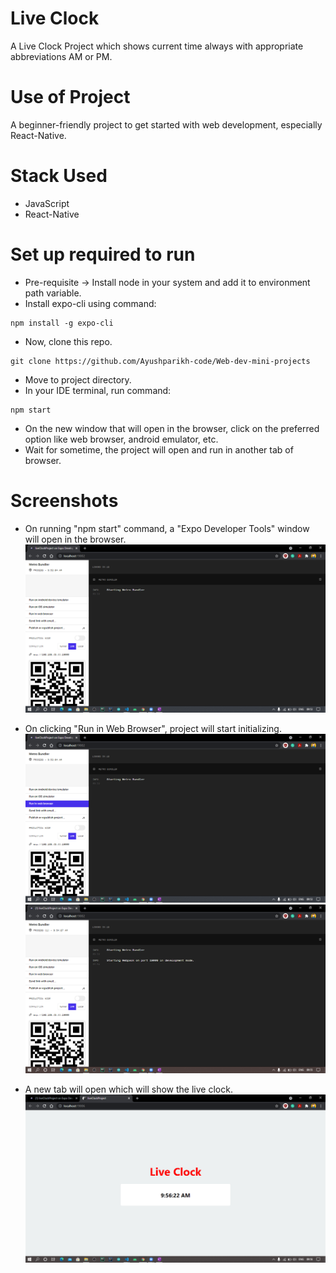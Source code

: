 # Live Clock
A Live Clock Project which shows current time always with appropriate abbreviations AM or PM.

# Use of Project
A beginner-friendly project to get started with web development, especially React-Native. 

# Stack Used
- JavaScript
- React-Native

# Set up required to run
- Pre-requisite -> Install node in your system and add it to environment path variable.
- Install expo-cli using command:
```
npm install -g expo-cli
```
- Now, clone this repo.
```
git clone https://github.com/Ayushparikh-code/Web-dev-mini-projects  
```
- Move to project directory.
- In your IDE terminal, run command:
```
npm start
```
- On the new window that will open in the browser, click on the preferred option like web browser, android emulator, etc.
- Wait for sometime, the project will open and run in another tab of browser.

# Screenshots
- On running "npm start" command, a "Expo Developer Tools" window will open in the browser.
![](./screenshots/developer_tools.png)

- On clicking "Run in Web Browser", project will start initializing.
![](./screenshots/run_in_web_browser.png)
![](./screenshots/project_initialize.png)

- A new tab will open which will show the live clock.
![](./screenshots/live_clock.png)
